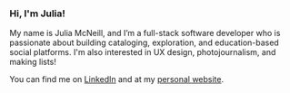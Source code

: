 ### Hi, I'm Julia!

My name is Julia McNeill, and I’m a full-stack software developer who is passionate about building cataloging, exploration, and education-based social platforms. I'm also interested in UX design, photojournalism, and making lists!

You can find me on [LinkedIn](https://www.linkedin.com/in/juliamcn/) and at my [personal website](https://www.juliamcneill.com/).
